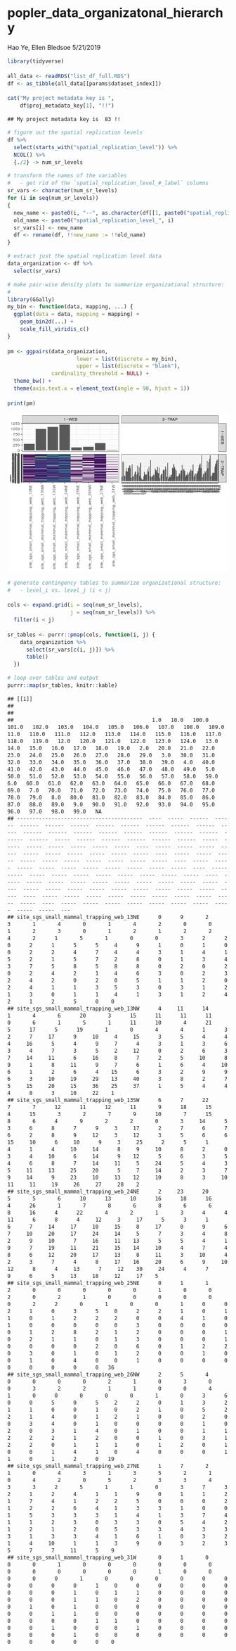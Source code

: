 popler\_data\_organizatonal\_hierarchy
================
Hao Ye, Ellen Bledsoe
5/21/2019

``` r
library(tidyverse)

all_data <- readRDS("list_df_full.RDS")
df <- as_tibble(all_data[[params$dataset_index]])

cat("My project metadata key is ", 
    df$proj_metadata_key[1], "!!")
```

    ## My project metadata key is  83 !!

``` r
# figure out the spatial replication levels
df %>% 
  select(starts_with("spatial_replication_level")) %>%
  NCOL() %>%
  {./2} -> num_sr_levels
```

``` r
# transform the names of the variables
#   - get rid of the `spatial_replication_level_#_label` columns
sr_vars <- character(num_sr_levels)
for (i in seq(num_sr_levels))
{
  new_name <- paste0(i, "--", as.character(df[[1, paste0("spatial_replication_level_", i, "_label")]]))
  old_name <- paste0("spatial_replication_level_", i)
  sr_vars[i] <- new_name
  df <- rename(df, !!new_name := !!old_name)
}
```

``` r
# extract just the spatial replication level data
data_organization <- df %>%
  select(sr_vars)
```

``` r
# make pair-wise density plots to summarize organizational structure:
# 
library(GGally)
my_bin <- function(data, mapping, ...) {
  ggplot(data = data, mapping = mapping) +
    geom_bin2d(...) +
    scale_fill_viridis_c()
}

pm <- ggpairs(data_organization, 
                      lower = list(discrete = my_bin), 
                      upper = list(discrete = "blank"), 
              cardinality_threshold = NULL) + 
  theme_bw() + 
  theme(axis.text.x = element_text(angle = 90, hjust = 1))

print(pm)
```

![](data_report-28_files/figure-markdown_github/unnamed-chunk-5-1.png)

``` r
# generate contingency tables to summarize organizational structure:
#   - level_i vs. level_j (i < j)

cols <- expand.grid(i = seq(num_sr_levels), 
                    j = seq(num_sr_levels)) %>%
  filter(i < j)

sr_tables <- purrr::pmap(cols, function(i, j) {
    data_organization %>%
      select(sr_vars[c(i, j)]) %>%
      table()
  })
```

``` r
# loop over tables and output
purrr::map(sr_tables, knitr::kable)
```

    ## [[1]]
    ## 
    ## 
    ##                                            1.0   10.0   100.0   101.0   102.0   103.0   104.0   105.0   106.0   107.0   108.0   109.0   11.0   110.0   111.0   112.0   113.0   114.0   115.0   116.0   117.0   118.0   119.0   12.0   120.0   121.0   122.0   123.0   124.0   13.0   14.0   15.0   16.0   17.0   18.0   19.0   2.0   20.0   21.0   22.0   23.0   24.0   25.0   26.0   27.0   28.0   29.0   3.0   30.0   31.0   32.0   33.0   34.0   35.0   36.0   37.0   38.0   39.0   4.0   40.0   41.0   42.0   43.0   44.0   45.0   46.0   47.0   48.0   49.0   5.0   50.0   51.0   52.0   53.0   54.0   55.0   56.0   57.0   58.0   59.0   6.0   60.0   61.0   62.0   63.0   64.0   65.0   66.0   67.0   68.0   69.0   7.0   70.0   71.0   72.0   73.0   74.0   75.0   76.0   77.0   78.0   79.0   8.0   80.0   81.0   82.0   83.0   84.0   85.0   86.0   87.0   88.0   89.0   9.0   90.0   91.0   92.0   93.0   94.0   95.0   96.0   97.0   98.0   99.0   NA
    ## ----------------------------------------  ----  -----  ------  ------  ------  ------  ------  ------  ------  ------  ------  ------  -----  ------  ------  ------  ------  ------  ------  ------  ------  ------  ------  -----  ------  ------  ------  ------  ------  -----  -----  -----  -----  -----  -----  -----  ----  -----  -----  -----  -----  -----  -----  -----  -----  -----  -----  ----  -----  -----  -----  -----  -----  -----  -----  -----  -----  -----  ----  -----  -----  -----  -----  -----  -----  -----  -----  -----  -----  ----  -----  -----  -----  -----  -----  -----  -----  -----  -----  -----  ----  -----  -----  -----  -----  -----  -----  -----  -----  -----  -----  ----  -----  -----  -----  -----  -----  -----  -----  -----  -----  -----  ----  -----  -----  -----  -----  -----  -----  -----  -----  -----  -----  ----  -----  -----  -----  -----  -----  -----  -----  -----  -----  -----  ---
    ## site_sgs_small_mammal_trapping_web_13NE      0      9       2       3       1       4       0       1       4       2       0       0      1       2       3       0       1       2       1       2       2       4       2      1       5       1       0       0       3      2      2      0      2      1      5      5     4      9      1      0      1      0      0      2      2      4      7     4      4      3      1      4      1      5      2      1      5      7     2      8      0      1      3      4      3      7      5      8      5     8      8      0      2      0      2      0      2      4      2      1     4      6      3      0      2      3      2      4      2      0      2     0      5      1      1      2      0      2      4      1      1      3     5      3      0      3      1      2      1      3      0      1      1     4      1      3      1      2      4      2      1      2      5      0    0
    ## site_sgs_small_mammal_trapping_web_13NW      4     11      14       1       4       6      20       3      15      11      11      11      0       6       1       5       1      11      10       4      21       5      17      5      19       1       0       4       4      1      3      2      7     17      9     10     4     15      3      5      4      4      4     16      5      4      9     7      4      3      1      3      6      3      4      7      3      5     2     12      0      2      6      3      7     14     11      6     16     8      7      2      5     10      8      9      1      8     11      9     7      6      1      6      4     10      6      1      2      6      4    15      6      3      2      9      9      6      3     10     19     29    13     40      3      8      2      7      5     15     20     15     36    25     37      1      5      4      4      4      8      3     10     22    1
    ## site_sgs_small_mammal_trapping_web_13SW      6      7      22       7       7      12      11      12      11       9      18      15      4      15       3       2       7       9      10       7      15       8       6      4       9       2       2       0       3     14      5      3      6      8      7      9     3     17      2      7      6      7      6      2      8      9     12     3     12      3      5      6      6     15     10      6     10      9     3     25      2      5      1      4      1      4     10     14      8     9     10      8      2      0      3      4     10      6     14      9    12      5      6      3      5      4      6      8      7     14     11     5     24      5      4      3      5     11     13     25     20      5     7     14      2      3      7      9     14      9     23     10     13    12     10      8      3     10     11     11     19     26     27     28    2
    ## site_sgs_small_mammal_trapping_web_24NE      2     23      20       5       5       6      10      13      10      16      18      16      4      26       1       7       8       6       8       6       6       8      16      4      22       4       2       1       3      4      4     11      6      8      4     12     3     17      5      3      1      6      7     14     17     10     15     8     17      0      9      6      7     10     20     17     24     14     5      7      3      4      8      2      9     10      7     16     11    13      5      5      4      1      9      7     19     11     21     15    14     10      4      7      4      8      6     12     20     17     13     8     11      3     10      4      2      3      7      4      8     17    16     20      6      9     10     12      8      4     13      7     12    30     24      4      7      9      6      5     13     18     12     17    5
    ## site_sgs_small_mammal_trapping_web_25NE      0      1       1       2       0       0       0       0       0       1       0       0      2       0       2       1       0       0       0       0       0       0       2      2       0       1       0       0       1      0      0      2      1      0      3      5     0      2      2      1      0      1      1      0      1      2      2     2      0      0      4      1      0      1      0      0      0      0     0      3      0      0      0      0      0      1      2      8      2     1      2      0      0      0      1      0      2      1      1      0     1      3      0      0      0      1      0      0      0      0      2     0      6      0      1      2      2      0      3      0      1      0     1      2      0      0      1      0      0      1      0      4      0     0      1      0      0      0      0      0      0      0      0      0   36
    ## site_sgs_small_mammal_trapping_web_26NW      2      5       4       0       0       0       0       2       1       0       3       0      0       3       2       2       1       1       0       0       4       1       0      0       0       0       0       1       0      3      6      0      0      5      0      5     2      2      0      1      3      2      1      1      0      0      1     0      2      1      0      5      2      2      1      4      0      1     2      1      0      0      2      0      0      3      4      0      1     0      0      0      0      1      0      2      0      3      1      4     0      1      0      0      1      1      2      2      2      1      2     0      0      1      0      3      1      2      2      0      1      1     1      0      1      2      0      1      0      0      1      4      1     0      4      0      0      0      1      1      0      1      2      0   19
    ## site_sgs_small_mammal_trapping_web_27NE      1      7       2       1       0       4       3       1       3       5       2       1      0       4       2       0       5       2       3       3       4       3       3      2       5       1       1       0       3      7      3      2      1      2      4      1     1      9      0      1      1      2      1      7      4      1      2     2      5      0      0      0      2      1      2      2      6      4     1      3      3      1      0      0      1      5      3      3      3     1      4      1      3      7      4      1      1      2      3      0     3      3      0      5      4      2      1      2      1      2      0     5      3      3      4      3      3      3      1      3      3      4     1      6      1      0      3      2      1      4     10      1      1     3      9      0      3      2      3      5      7      7     11      5    9
    ## site_sgs_small_mammal_trapping_web_31W       0      1       0       0       0       1       0       0       0       0       0       0      0       0       0       0       0       0       1       0       0       0       0      0       1       0       0       0       0      0      0      0      0      0      0      1     0      0      0      0      0      0      0      0      0      1      0     1      1      0      0      0      0      0      0      0      1      1     0      2      0      0      0      0      0      1      0      1      0     0      0      0      0      0      0      0      0      1      1      0     0      0      0      0      0      0      0      0      0      0      1     1      0      0      0      0      0      0      0      1      0      0     0      1      0      0      0      0      0      0      0      1      0     0      0      0      0      0      0      0      0      0      0      0    0
